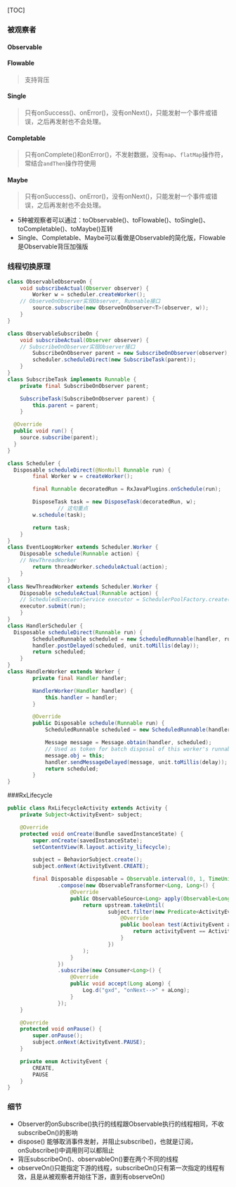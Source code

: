 [TOC]

### 被观察者
#### Observable
#### Flowable
> 支持背压

#### Single
> 只有onSuccess()、onError()，没有onNext()，只能发射一个事件或错误，之后再发射也不会处理。

#### Completable
> 只有onComplete()和onError()，不发射数据，没有`map`、`flatMap`操作符，常结合`andThen`操作符使用

#### Maybe
> 只有onSuccess()、onError()，没有onNext()，只能发射一个事件或错误，之后再发射也不会处理。

* 5种被观察者可以通过：toObservable()、toFlowable()、toSingle()、toCompletable()、toMaybe()互转
* Single、Completable、Maybe可以看做是Observable的简化版，Flowable是Observable背压加强版

### 线程切换原理
```java
class ObservableObserveOn {
	void subscribeActual(Observer observer) {
		Worker w = scheduler.createWorker();
    // ObserveOnObserver实现Observer, Runnable接口
		source.subscribe(new ObserveOnObserver<T>(observer, w));
	}
}
```
```java
class ObservableSubscribeOn {
	void subscribeActual(Observer observer) {
    // SubscribeOnObserver实现Observer接口
		SubscribeOnObserver parent = new SubscribeOnObserver(observer);
		scheduler.scheduleDirect(new SubscribeTask(parent));
	}
}
class SubscribeTask implements Runnable {
	private final SubscribeOnObserver parent;

	SubscribeTask(SubscribeOnObserver parent) {
		this.parent = parent;
	}

  @Override
  public void run() {
    source.subscribe(parent);
  }
}
```

```java
class Scheduler {
  Disposable scheduleDirect(@NonNull Runnable run) {
        final Worker w = createWorker();

        final Runnable decoratedRun = RxJavaPlugins.onSchedule(run);

        DisposeTask task = new DisposeTask(decoratedRun, w);
				// 这句重点
        w.schedule(task);

        return task;
    }
}
class EventLoopWorker extends Scheduler.Worker {
	Disposable schedule(Runnable action) {
    // NewThreadWorker
		return threadWorker.scheduleActual(action);
	}
}
class NewThreadWorker extends Scheduler.Worker {
	Disposable scheduleActual(Runnable action) {
    // ScheduledExecutorService executor = SchedulerPoolFactory.create(threadFactory);
    executor.submit(run);
	}
}
class HandlerScheduler {
  Disposable scheduleDirect(Runnable run) {
        ScheduledRunnable scheduled = new ScheduledRunnable(handler, run);
        handler.postDelayed(scheduled, unit.toMillis(delay));
        return scheduled;
    }
}
class HandlerWorker extends Worker {
        private final Handler handler;

        HandlerWorker(Handler handler) {
            this.handler = handler;
        }

        @Override
        public Disposable schedule(Runnable run) {
            ScheduledRunnable scheduled = new ScheduledRunnable(handler, run);

            Message message = Message.obtain(handler, scheduled);
          	// Used as token for batch disposal of this worker's runnables.
            message.obj = this;
            handler.sendMessageDelayed(message, unit.toMillis(delay));
            return scheduled;
        }
}
```

###RxLifecycle
```java
public class RxLifecycleActivity extends Activity {
    private Subject<ActivityEvent> subject;

    @Override
    protected void onCreate(Bundle savedInstanceState) {
        super.onCreate(savedInstanceState);
        setContentView(R.layout.activity_lifecycle);

        subject = BehaviorSubject.create();
        subject.onNext(ActivityEvent.CREATE);

        final Disposable disposable = Observable.interval(0, 1, TimeUnit.SECONDS)
                .compose(new ObservableTransformer<Long, Long>() {
                    @Override
                    public ObservableSource<Long> apply(Observable<Long> upstream) {
                        return upstream.takeUntil(
                                subject.filter(new Predicate<ActivityEvent>() {
                                    @Override
                                    public boolean test(ActivityEvent activityEvent) {
                                        return activityEvent == ActivityEvent.PAUSE;
                                    }
                                })
                        );
                    }
                })
                .subscribe(new Consumer<Long>() {
                    @Override
                    public void accept(Long aLong) {
                        Log.d("gxd", "onNext-->" + aLong);
                    }
                });
    }

    @Override
    protected void onPause() {
        super.onPause();
        subject.onNext(ActivityEvent.PAUSE);
    }

    private enum ActivityEvent {
        CREATE,
        PAUSE
    }
}
```

### 细节
* Observer的onSubscribe()执行的线程跟Observable执行的线程相同，不收subscribeOn()的影响
* dispose() 能够取消事件发射，并阻止subscribe()，也就是订阅，onSubscribe()中调用则可以都阻止
* 背压subscribeOn()、observableOn()要在两个不同的线程
* observeOn()只能指定下游的线程，subscribeOn()只有第一次指定的线程有效，且是从被观察者开始往下游，直到有observeOn()